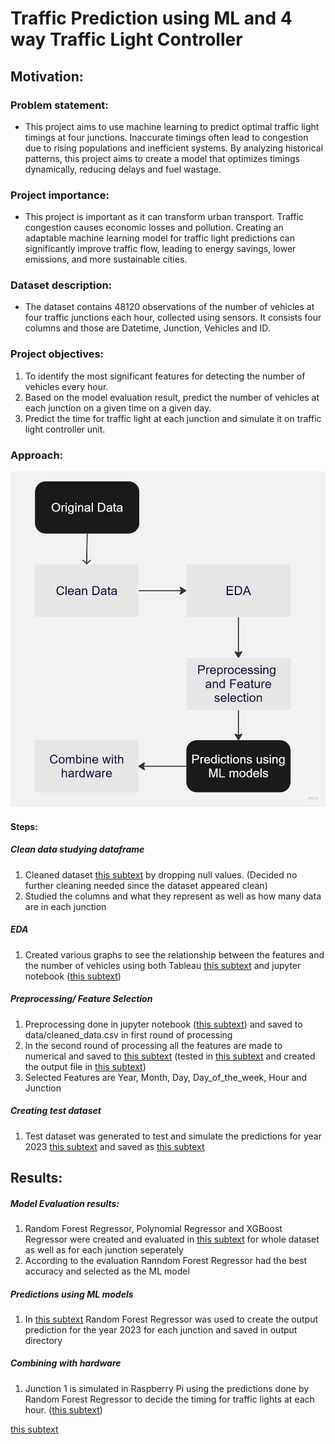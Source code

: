 # Traffic Prediction using ML and 4 way Traffic Light Controller

## Motivation:

### Problem statement:

- This project aims to use machine learning to predict optimal traffic light timings at four junctions. Inaccurate timings often lead to congestion due to rising populations and inefficient systems. By analyzing historical patterns, this project aims to create a model that optimizes timings dynamically, reducing delays and fuel wastage.


### Project importance:

- This project is important as it can transform urban transport. Traffic congestion causes economic losses and pollution. Creating an adaptable machine learning model for traffic light predictions can significantly improve traffic flow, leading to energy savings, lower emissions, and more sustainable cities.


### Dataset description:

- The dataset contains 48120 observations of the number of vehicles at four traffic junctions each hour, collected using sensors. It consists four columns and those are Datetime, Junction, Vehicles and ID.


### Project objectives:
1. To identify the most significant features for detecting the number of vehicles every hour.
2. Based on the model evaluation result, predict the number of vehicles at each junction on a given time on a given day.
3. Predict the time for traffic light at each junction and simulate it on traffic light controller unit.


### Approach:

![**Alt text**](Flowchart.jpg)

#### Steps:

##### Clean data studying dataframe
1. Cleaned dataset [this subtext](data/traffic.csv) by dropping null values. (Decided no further cleaning needed since the dataset appeared clean)
2. Studied the columns and what they represent as well as how many data are in each junction

##### EDA
1. Created various graphs to see the relationship between the features and the number of vehicles using both Tableau [this subtext](Tableau/Tableau_EDA.twb) and jupyter notebook ([this subtext](notebooks/Traffic_prediction.ipynb))

##### Preprocessing/ Feature Selection
1. Preprocessing done in jupyter notebook ([this subtext](notebooks/Traffic_prediction.ipynb)) and saved to data/cleaned_data.csv in first round of processing
2. In the second round of processing all the features are made to numerical and saved to [this subtext](data/preprocesed_data.csv) (tested in [this subtext](notebooks/Traffic_prediction.ipynb) and created the output file in [this subtext](src/preprocessing.py))
3. Selected Features are Year, Month, Day, Day_of_the_week, Hour and Junction

##### Creating test dataset
1. Test dataset was generated to test and simulate the predictions for year 2023 [this subtext](src/test_file_generator_2023.py) and saved as [this subtext](test_files/test_2023.csv)

## Results:

##### Model Evaluation results:
1. Random Forest Regressor, Polynomial Regressor and XGBoost Regressor were created and evaluated in [this subtext](notebooks/Traffic_prediction.ipynb) for whole dataset as well as for each junction seperately
2. According to the evaluation Ranndom Forest Regressor had the best accuracy and selected as the ML model

##### Predictions using ML models
1. In [this subtext](src/ML_model_rf.py) Random Forest Regressor was used to create the output prediction for the year 2023 for each junction and saved in output directory

##### Combining with hardware
1. Junction 1 is simulated in Raspberry Pi using the predictions done by Random Forest Regressor to decide the timing for traffic lights at each hour. ([this subtext](src/Traffic_light.py))

[this subtext](Traffic_light_controller_video.mp4)